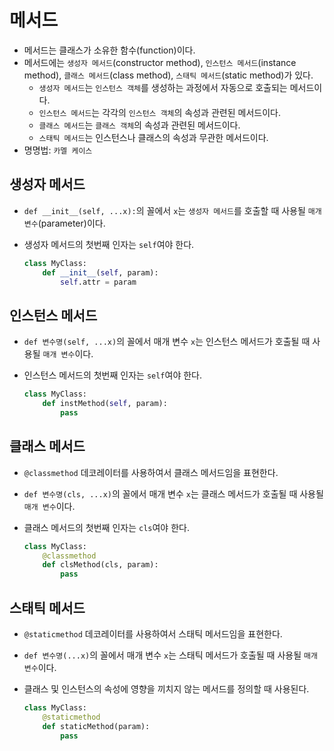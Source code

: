 # 메서드

- 메서드는 클래스가 소유한 함수(function)이다.
- 메서드에는 `생성자 메서드`(constructor method), `인스턴스 메서드`(instance method), `클래스 메서드`(class method), `스태틱 메서드`(static method)가 있다.
  - `생성자 메서드`는 `인스턴스 객체`를 생성하는 과정에서 자동으로 호출되는 메서드이다.
  - `인스턴스 메서드`는 각각의 `인스턴스 객체`의 속성과 관련된 메서드이다.
  - `클래스 메서드`는 `클래스 객체`의 속성과 관련된 메서드이다.
  - `스태틱 메서드`는 인스턴스나 클래스의 속성과 무관한 메서드이다.
- 명명법: `카멜 케이스`

## 생성자 메서드

- `def __init__(self, ...x):`의 꼴에서 `x`는 `생성자 메서드`를 호출할 때 사용될 `매개 변수`(parameter)이다.
- 생성자 메서드의 첫번째 인자는 `self`여야 한다.

  ```py
  class MyClass:
      def __init__(self, param):
          self.attr = param
  ```

## 인스턴스 메서드

- `def 변수명(self, ...x)`의 꼴에서 매개 변수 `x`는 인스턴스 메서드가 호출될 때 사용될 `매개 변수`이다.
- 인스턴스 메서드의 첫번째 인자는 `self`여야 한다.

  ```py
  class MyClass:
      def instMethod(self, param):
          pass
  ```

## 클래스 메서드

- `@classmethod` 데코레이터를 사용하여서 클래스 메서드임을 표현한다.
- `def 변수명(cls, ...x)`의 꼴에서 매개 변수 `x`는 클래스 메서드가 호출될 때 사용될 `매개 변수`이다.
- 클래스 메서드의 첫번째 인자는 `cls`여야 한다.

  ```py
  class MyClass:
      @classmethod
      def clsMethod(cls, param):
          pass
  ```

## 스태틱 메서드

- `@staticmethod` 데코레이터를 사용하여서 스태틱 메서드임을 표현한다.
- `def 변수명(...x)`의 꼴에서 매개 변수 `x`는 스태틱 메서드가 호출될 때 사용될 `매개 변수`이다.
- 클래스 및 인스턴스의 속성에 영향을 끼치지 않는 메서드를 정의할 때 사용된다.

  ```py
  class MyClass:
      @staticmethod
      def staticMethod(param):
          pass
  ```
